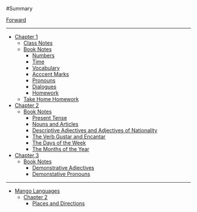 #Summary

[Forward](./forward.md)

----

- [Chapter 1](./chapter_1.md)
  - [Class Notes](./book/class_notes.md)
  - [Book Notes](./book/book_notes.md)
    - [Numbers](./book/chapter_1/numbers.md)
    - [Time](./book/chapter_1/time.md)
    - [Vocabulary](./book/chapter_1/vocabulary.md)
    - [Acccent Marks](./book/chapter_1/accent_marks.md)
    - [Pronouns](./book/chapter_1/pronouns.md)
    - [Dialogues]()
    - [Homework](./book/book_homework/chapter1.md)
  - [Take Home Homework](./book/chapter_1/take_home_homework.md)
- [Chapter 2]()
  - [Book Notes]()
    - [Present Tense](./book/chapter_2/present_tense.md)
    - [Nouns and Articles](./book/chapter_2/nouns_and_articles.md)
    - [Descriptive Adjectives and Adjectives of Nationality](./book/chapter_2/decriptive_adjectives_and_adjectives_of_nationality.md)
    - [The Verb Gustar and Encantar](./book/chapter_2/the_verb_gustar_and_encantar.md)
    - [The Days of the Week](./book/chapter_2/the_days_of_the_week.md)
    - [The Months of the Year](./book/chapter_2/the_months_of_the_year.md)
- [Chapter 3]()
  - [Book Notes]()
    - [Demonstrative Adjectives](./book/chapter_3/demonstrative_adjectives.md)
    - [Demonstative Pronouns](./book/chapter_3/demonstrative_pronouns.md)

----
- [Mango Languages]()
  - [Chapter 2]()
    - [Places and Directions](./mango_languages/chapter_2/places_and_directions.md)
